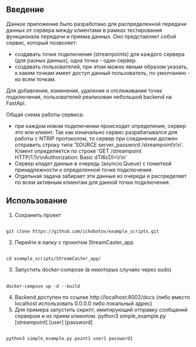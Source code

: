 ## Введение
Данное приложение было разработано для распределенной передачи данных от сервера между клиентами в рамках тестирования функционала передачи и приема данных.
Оно представляет собой сервис, который позволяет:
- создавать точки подключения (streampoints) для каждого сервера (для разных данных), одна точка - один сервер.
- создавать пользователей, при этом можно явным образом указать, к каким точкам имеет доступ данный пользователь, по умолчанию - ко всем точкам.

Для добавления, изменения, удаления и отслеживания точек подключения, пользователей реализован небольшой backend на FastApi.

Общая схема работы сервиса:
- при каждом новом подключении происходит определение, сервер это или клиент.
  Так как изначально сервис разрабатывался для работы с NTRIP протоколом, то сервер при соединении должен отправить строку типа
  'SOURCE server_password /streampoint\r\n'.
  Клиент определяется по строке 'GET /streampoint HTTP/1.1\r\nAuthorization: Basic dTI6cDI=\r\n'
- Сервер кладет данные в очередь (asyncio.Queue) с пометкой принадлежности к определенной точке подключения.
- Отдельная задача забирает эти данные из очереди и распределяет по всем активным клиентам для данной точки подключения.

## Использование
1. Сохранить проект
##
    git clone https://github.com/ichobotov/example_scripts.git
2. Перейти в папку с проектом StreamCaster_app
##
    cd example_scripts/StreamCaster_app/
3. Запустить docker-compose (в некоторых случаях через sudo)
##
    docker-compose up -d --build    

4. Backend доступен по ссылке http://localhost:8002/docs (либо вместо localhost использовать 0.0.0.0 либо локальный адрес)
5. Для примера запустить скрипт, имитирующий отправку сообщений сервером и их прием клиентом.
   python3 simple_example.py [streampoint] [user] [password]
##
    python3 simple_example.py point1 user1 password1

